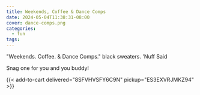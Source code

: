 ```yaml
---
title: Weekends, Coffee & Dance Comps
date: 2024-05-04T11:38:31-08:00
cover: dance-comps.png
categories:
  - fun
tags:
---
```


"Weekends. Coffee. & Dance Comps." black sweaters. 'Nuff Said

Snag one for you and you buddy!
<!--more-->


{{< add-to-cart delivered="8SFVHVSFY6C9N" pickup="ES3EXVRJMKZ94" >}}

